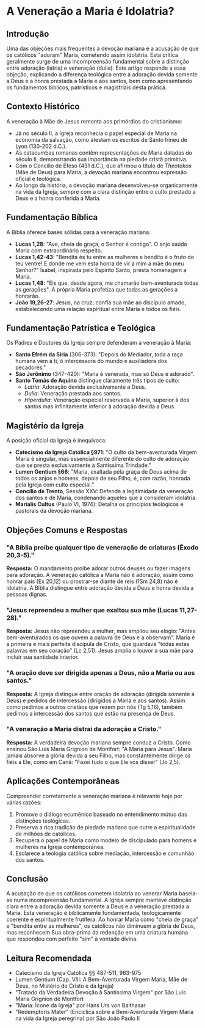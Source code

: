 # A Veneração a Maria é Idolatria?

## Introdução

Uma das objeções mais frequentes à devoção mariana é a acusação de que os católicos "adoram" Maria, cometendo assim idolatria. Esta crítica geralmente surge de uma incompreensão fundamental sobre a distinção entre adoração (latria) e veneração (dulia). Este artigo responde a essa objeção, explicando a diferença teológica entre a adoração devida somente a Deus e a honra prestada a Maria e aos santos, bem como apresentando os fundamentos bíblicos, patrísticos e magistriais desta prática.

## Contexto Histórico

A veneração à Mãe de Jesus remonta aos primórdios do cristianismo:

- Já no século II, a Igreja reconhecia o papel especial de Maria na economia da salvação, como atestam os escritos de Santo Irineu de Lyon (130-202 d.C.).
- As catacumbas romanas contêm representações de Maria datadas do século II, demonstrando sua importância na piedade cristã primitiva.
- Com o Concílio de Éfeso (431 d.C.), que afirmou o título de _Theotokos_ (Mãe de Deus) para Maria, a devoção mariana encontrou expressão oficial e teológica.
- Ao longo da história, a devoção mariana desenvolveu-se organicamente na vida da Igreja, sempre com a clara distinção entre o culto prestado a Deus e a honra conferida a Maria.

## Fundamentação Bíblica

A Bíblia oferece bases sólidas para a veneração mariana:

- **Lucas 1,28**: "Ave, cheia de graça, o Senhor é contigo". O anjo saúda Maria com extraordinário respeito.
- **Lucas 1,42-43**: "Bendita és tu entre as mulheres e bendito é o fruto do teu ventre! E donde me vem esta honra de vir a mim a mãe do meu Senhor?" Isabel, inspirada pelo Espírito Santo, presta homenagem a Maria.
- **Lucas 1,48**: "Eis que, desde agora, me chamarão bem-aventurada todas as gerações". A própria Maria profetiza que todas as gerações a honrarão.
- **João 19,26-27**: Jesus, na cruz, confia sua mãe ao discípulo amado, estabelecendo uma relação espiritual entre Maria e todos os fiéis.

## Fundamentação Patrística e Teológica

Os Padres e Doutores da Igreja sempre defenderam a veneração à Maria:

- **Santo Efrém da Síria** (306-373): "Depois do Mediador, toda a raça humana vem a ti, ó intercessora do mundo e auxiliadora dos pecadores."
- **São Jerônimo** (347-420): "Maria é venerada, mas só Deus é adorado".
- **Santo Tomás de Aquino** distingue claramente três tipos de culto:
  - _Latria_: Adoração devida exclusivamente a Deus.
  - _Dulia_: Veneração prestada aos santos.
  - _Hiperdulia_: Veneração especial reservada a Maria, superior à dos santos mas infinitamente inferior à adoração devida a Deus.

## Magistério da Igreja

A posição oficial da Igreja é inequívoca:

- **Catecismo da Igreja Católica §971**: "O culto da bem-aventurada Virgem Maria é singular, mas essencialmente diferente do culto de adoração que se presta exclusivamente à Santíssima Trindade."
- **Lumen Gentium §66**: "Maria, exaltada pela graça de Deus acima de todos os anjos e homens, depois de seu Filho, é, com razão, honrada pela Igreja com culto especial."
- **Concílio de Trento**, Sessão XXV: Defende a legitimidade da veneração dos santos e de Maria, condenando aqueles que a consideram idolatria.
- **Marialis Cultus** (Paulo VI, 1974): Detalha os princípios teológicos e pastorais da devoção mariana.

## Objeções Comuns e Respostas

### "A Bíblia proíbe qualquer tipo de veneração de criaturas (Êxodo 20,3-5)."

**Resposta:** O mandamento proíbe adorar outros deuses ou fazer imagens para adoração. A veneração católica a Maria não é adoração, assim como honrar pais (Ex 20,12) ou prostrar-se diante de reis (1Sm 24,8) não é idolatria. A Bíblia distingue entre adoração devida a Deus e honra devida a pessoas dignas.

### "Jesus repreendeu a mulher que exaltou sua mãe (Lucas 11,27-28)."

**Resposta:** Jesus não repreendeu a mulher, mas ampliou seu elogio: "Antes bem-aventurados os que ouvem a palavra de Deus e a observam". Maria é a primeira e mais perfeita discípula de Cristo, que guardava "todas estas palavras em seu coração" (Lc 2,51). Jesus amplia o louvor a sua mãe para incluir sua santidade interior.

### "A oração deve ser dirigida apenas a Deus, não a Maria ou aos santos."

**Resposta:** A Igreja distingue entre oração de adoração (dirigida somente a Deus) e pedidos de intercessão (dirigidos a Maria e aos santos). Assim como pedimos a outros cristãos que rezem por nós (Tg 5,16), também pedimos a intercessão dos santos que estão na presença de Deus.

### "A veneração a Maria distrai da adoração a Cristo."

**Resposta:** A verdadeira devoção mariana sempre conduz a Cristo. Como ensinou São Luís Maria Grignion de Montfort: "A Maria para Jesus". Maria jamais absorve a glória devida a seu Filho, mas constantemente dirige os fiéis a Ele, como em Caná: "Fazei tudo o que Ele vos disser" (Jo 2,5).

## Aplicações Contemporâneas

Compreender corretamente a veneração mariana é relevante hoje por várias razões:

1. Promove o diálogo ecumênico baseado no entendimento mútuo das distinções teológicas.
2. Preserva a rica tradição de piedade mariana que nutre a espiritualidade de milhões de católicos.
3. Recupera o papel de Maria como modelo de discipulado para homens e mulheres na Igreja contemporânea.
4. Esclarece a teologia católica sobre mediação, intercessão e comunhão dos santos.

## Conclusão

A acusação de que os católicos cometem idolatria ao venerar Maria baseia-se numa incompreensão fundamental. A Igreja sempre manteve distinção clara entre a adoração devida somente a Deus e a veneração prestada a Maria. Esta veneração é biblicamente fundamentada, teologicamente coerente e espiritualmente frutífera. Ao honrar Maria como "cheia de graça" e "bendita entre as mulheres", os católicos não diminuem a glória de Deus, mas reconhecem Sua obra-prima da redenção em uma criatura humana que respondeu com perfeito "sim" à vontade divina.

## Leitura Recomendada

- Catecismo da Igreja Católica §§ 487-511, 963-975
- Lumen Gentium (Cap. VIII: A Bem-Aventurada Virgem Maria, Mãe de Deus, no Mistério de Cristo e da Igreja)
- "Tratado da Verdadeira Devoção à Santíssima Virgem" por São Luís Maria Grignion de Montfort
- "Maria: Ícone da Igreja" por Hans Urs von Balthasar
- "Redemptoris Mater" (Encíclica sobre a Bem-Aventurada Virgem Maria na vida da Igreja peregrina) por São João Paulo II

